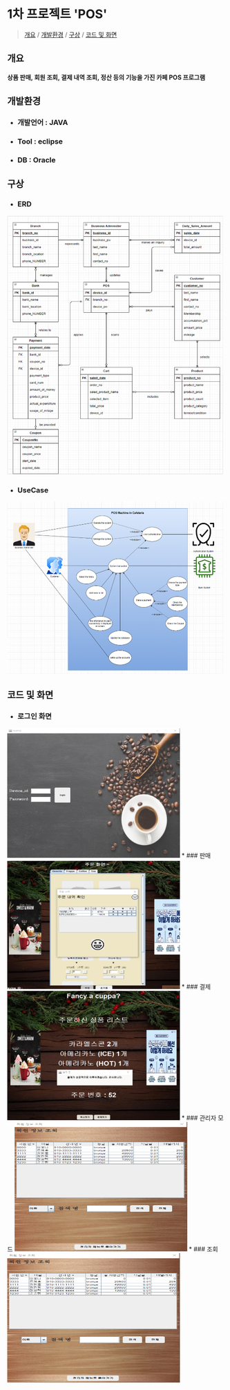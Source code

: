 # 1차 프로젝트 'POS'

>[개요](#개요) /
>[개발환경](#개발환경) /
>[구상](#구상) /
>[코드 및 화면](#코드-및-화면) 

## 개요
 #### 상품 판매, 회원 조회, 결제 내역 조회, 정산 등의 기능을 가진 카페 POS 프로그램

## 개발환경
* ### 개발언어 : JAVA
* ### Tool : eclipse
* ### DB : Oracle

## 구상
* ### ERD
<img src = "./assets/images/ERD-diagram-updated2.png" width="500" height="600">

* ### UseCase
<img src = "./assets/images/usecase-diagram-updated.png" width="500" height="400">

## 코드 및 화면
* ### 로그인 화면
<img src = "./assets/images/포스로그인.png" width="400" height="300">
* ### 판매
<img src = "./assets/images/판매.png" width="400" height="300">
* ### 결제
<img src = "./assets/images/결제.png" width="400" height="300">
* ### 관리자 모드
<img src = "./assets/images/회원정보.png" width="400" height="300">
* ### 조회
<img src = "./assets/images/회원정보.png" width="400" height="300">
